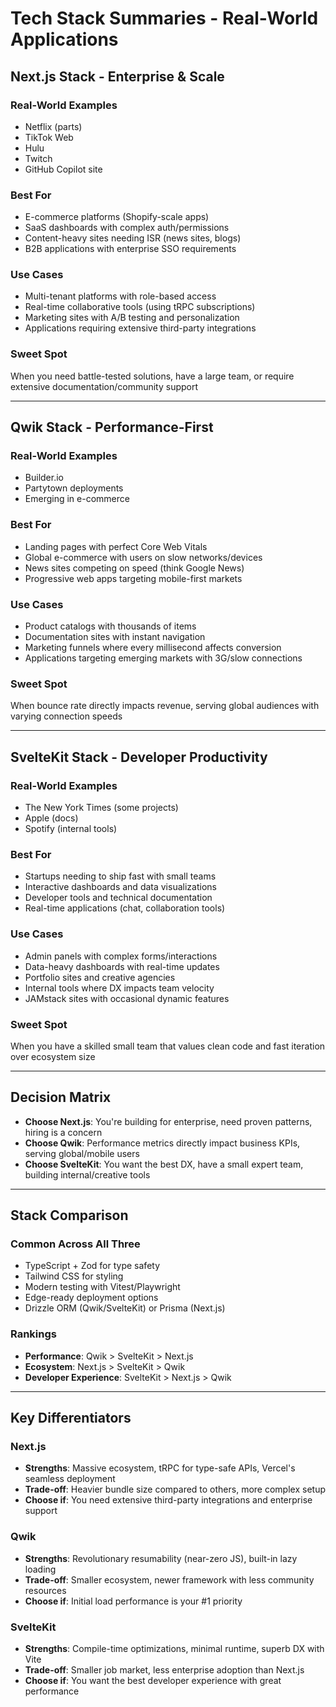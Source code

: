 # Tech Stack Summaries - Real-World Applications

## Next.js Stack - Enterprise & Scale

### Real-World Examples

- Netflix (parts)
- TikTok Web
- Hulu
- Twitch
- GitHub Copilot site

### Best For

- E-commerce platforms (Shopify-scale apps)
- SaaS dashboards with complex auth/permissions
- Content-heavy sites needing ISR (news sites, blogs)
- B2B applications with enterprise SSO requirements

### Use Cases

- Multi-tenant platforms with role-based access
- Real-time collaborative tools (using tRPC subscriptions)
- Marketing sites with A/B testing and personalization
- Applications requiring extensive third-party integrations

### Sweet Spot

When you need battle-tested solutions, have a large team, or require extensive documentation/community support

---

## Qwik Stack - Performance-First

### Real-World Examples

- Builder.io
- Partytown deployments
- Emerging in e-commerce

### Best For

- Landing pages with perfect Core Web Vitals
- Global e-commerce with users on slow networks/devices
- News sites competing on speed (think Google News)
- Progressive web apps targeting mobile-first markets

### Use Cases

- Product catalogs with thousands of items
- Documentation sites with instant navigation
- Marketing funnels where every millisecond affects conversion
- Applications targeting emerging markets with 3G/slow connections

### Sweet Spot

When bounce rate directly impacts revenue, serving global audiences with varying connection speeds

---

## SvelteKit Stack - Developer Productivity

### Real-World Examples

- The New York Times (some projects)
- Apple (docs)
- Spotify (internal tools)

### Best For

- Startups needing to ship fast with small teams
- Interactive dashboards and data visualizations
- Developer tools and technical documentation
- Real-time applications (chat, collaboration tools)

### Use Cases

- Admin panels with complex forms/interactions
- Data-heavy dashboards with real-time updates
- Portfolio sites and creative agencies
- Internal tools where DX impacts team velocity
- JAMstack sites with occasional dynamic features

### Sweet Spot

When you have a skilled small team that values clean code and fast iteration over ecosystem size

---

## Decision Matrix

- **Choose Next.js**: You're building for enterprise, need proven patterns, hiring is a concern
- **Choose Qwik**: Performance metrics directly impact business KPIs, serving global/mobile users
- **Choose SvelteKit**: You want the best DX, have a small expert team, building internal/creative tools

---

## Stack Comparison

### Common Across All Three

- TypeScript + Zod for type safety
- Tailwind CSS for styling
- Modern testing with Vitest/Playwright
- Edge-ready deployment options
- Drizzle ORM (Qwik/SvelteKit) or Prisma (Next.js)

### Rankings

- **Performance**: Qwik > SvelteKit > Next.js
- **Ecosystem**: Next.js > SvelteKit > Qwik
- **Developer Experience**: SvelteKit > Next.js > Qwik

---

## Key Differentiators

### Next.js

- **Strengths**: Massive ecosystem, tRPC for type-safe APIs, Vercel's seamless deployment
- **Trade-off**: Heavier bundle size compared to others, more complex setup
- **Choose if**: You need extensive third-party integrations and enterprise support

### Qwik

- **Strengths**: Revolutionary resumability (near-zero JS), built-in lazy loading
- **Trade-off**: Smaller ecosystem, newer framework with less community resources
- **Choose if**: Initial load performance is your #1 priority

### SvelteKit

- **Strengths**: Compile-time optimizations, minimal runtime, superb DX with Vite
- **Trade-off**: Smaller job market, less enterprise adoption than Next.js
- **Choose if**: You want the best developer experience with great performance
